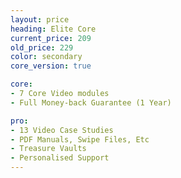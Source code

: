 ```yaml
---
layout: price
heading: Elite Core
current_price: 209
old_price: 229
color: secondary
core_version: true

core:
- 7 Core Video modules
- Full Money-back Guarantee (1 Year)

pro:
- 13 Video Case Studies
- PDF Manuals, Swipe Files, Etc
- Treasure Vaults
- Personalised Support
---
```

